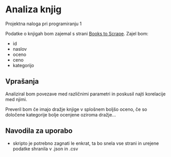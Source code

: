 # Analiza knjig
Projektna naloga pri programiranju 1


Podatke o knjigah bom zajemal s strani [Books to Scrape](http://books.toscrape.com/index.html).
Zajel bom:
* id
* naslov
* oceno
* ceno
* kategorijo


## Vprašanja
Analiziral bom povezave med različnimi parametri in poskusil najti korelacije med njimi.

Preveril bom če imajo dražje knjige v splošnem boljšo oceno,
če so določene kategorije bolje ocenjene oziroma dražje...

## Navodila za uporabo
* skripto je potrebno zagnati le enkrat, ta bo snela vse strani
 in urejene podatke shranila v .json in .csv